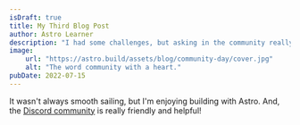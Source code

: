```yaml
---
isDraft: true
title: My Third Blog Post
author: Astro Learner
description: "I had some challenges, but asking in the community really helped!"
image: 
    url: "https://astro.build/assets/blog/community-day/cover.jpg"
    alt: "The word community with a heart."
pubDate: 2022-07-15
---
```

It wasn't always smooth sailing, but I'm enjoying building with Astro. And, the [Discord community](https://astro.build/chat) is really friendly and helpful!